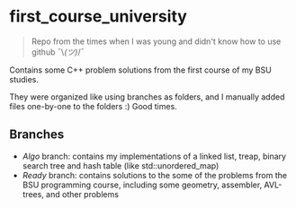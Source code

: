 # first_course_university
> Repo from the times when I was young and didn't know how to use github ¯\\_(ツ)_/¯

Contains some C++ problem solutions from the first course of my BSU studies.

They were organized like using branches as folders, and I manually added files one-by-one to the folders :)
Good times.

## Branches
- *Algo* branch: contains my implementations of a linked list, treap, binary search tree and hash table (like std::unordered_map)
- *Ready* branch: contains solutions to the some of the problems from the BSU programming course, including some geometry, assembler, AVL-trees, 
and other problems  
